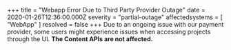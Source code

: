 +++
title = "Webapp Error Due to Third Party Provider Outage"
date = 2020-01-26T12:36:00.000Z
severity = "partial-outage"
affectedsystems = [
  "WebApp"
]
resolved = false
+++
Due to an ongoing issue with our payment provider, some users might experience issues when accessing projects through the UI. **The Content APIs are not affected.**